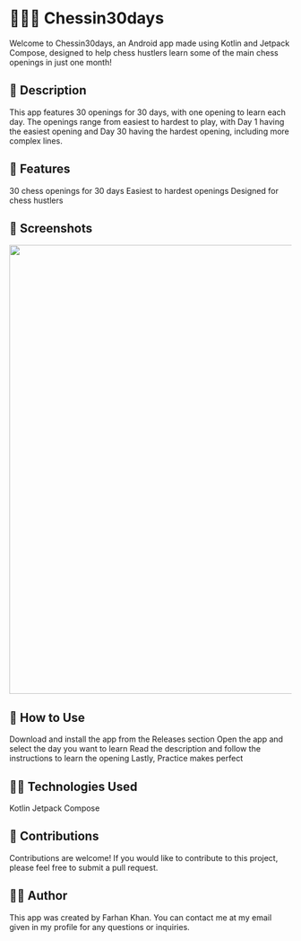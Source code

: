 # 👑🧩📱 Chessin30days

Welcome to Chessin30days, an Android app made using Kotlin and Jetpack Compose, designed to help chess hustlers learn some of the main chess openings in just one month!

## 📖 Description
This app features 30 openings for 30 days, with one opening to learn each day. The openings range from easiest to hardest to play, with Day 1 having the easiest opening and Day 30 having the hardest opening, including more complex lines.

## 🚀 Features

30 chess openings for 30 days
Easiest to hardest openings
Designed for chess hustlers

## 📱 Screenshots
<img src="./Githubchessimagecopy.png" width="800" />

## 📝 How to Use

Download and install the app from the Releases section
Open the app and select the day you want to learn
Read the description and follow the instructions to learn the opening
Lastly, Practice makes perfect

## 👨‍💻 Technologies Used

Kotlin
Jetpack Compose

## 🤝 Contributions
Contributions are welcome! If you would like to contribute to this project, please feel free to submit a pull request.

## 👨‍💼 Author
This app was created by Farhan Khan. You can contact me at my email given in my profile for any questions or inquiries.




